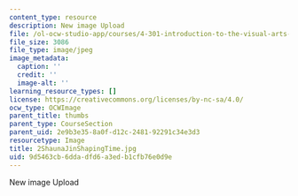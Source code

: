 ```yaml
---
content_type: resource
description: New image Upload
file: /ol-ocw-studio-app/courses/4-301-introduction-to-the-visual-arts-spring-2007/9d5463cb6ddadfd6a3edb1cfb76e0d9e_2ShaunaJinShapingTime.jpg
file_size: 3086
file_type: image/jpeg
image_metadata:
  caption: ''
  credit: ''
  image-alt: ''
learning_resource_types: []
license: https://creativecommons.org/licenses/by-nc-sa/4.0/
ocw_type: OCWImage
parent_title: thumbs
parent_type: CourseSection
parent_uid: 2e9b3e35-8a0f-d12c-2481-92291c34e3d3
resourcetype: Image
title: 2ShaunaJinShapingTime.jpg
uid: 9d5463cb-6dda-dfd6-a3ed-b1cfb76e0d9e
---
```

New image Upload